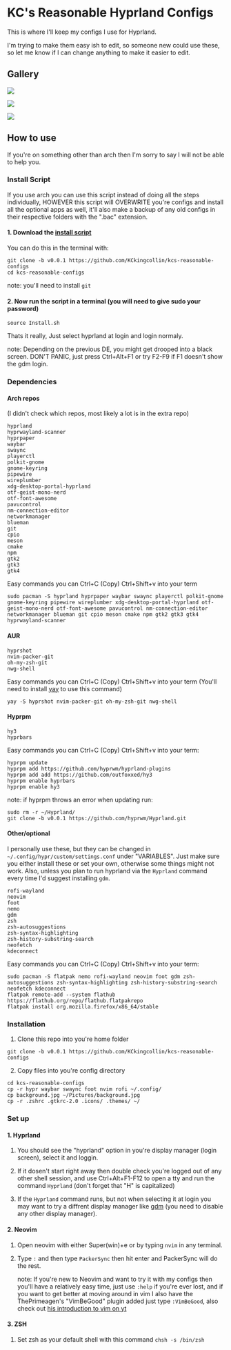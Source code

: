 # KC's Reasonable Hyprland Configs
This is where I'll keep my configs I use for Hyprland.

I'm trying to make them easy ish to edit, so someone new could use these, so let me know if I can change anything to make it easier to edit.

## Gallery

![](https://raw.githubusercontent.com/KCkingcollin/kcs-reasonable-configs/main/Preview-1.png)

![](https://raw.githubusercontent.com/KCkingcollin/kcs-reasonable-configs/main/Preview-2.png)

![](https://raw.githubusercontent.com/KCkingcollin/kcs-reasonable-configs/main/Preview-3.png)

## How to use
If you're on something other than arch then I'm sorry to say I will not be able to help you.

### Install Script

If you use arch you can use this script instead of doing all the steps individually, HOWEVER this script will OVERWRITE you're configs and install all the optional apps as well, it'll also make a backup of any old configs in their respective folders with the ".bac" extension.
#### 1. Download the [install script](https://github.com/KCkingcollin/kcs-reasonable-configs/blob/main/Install.sh)

You can do this in the terminal with:

```
git clone -b v0.0.1 https://github.com/KCkingcollin/kcs-reasonable-configs
cd kcs-reasonable-configs
```

note: you'll need to install ``git``

#### 2. Now run the script in a terminal (you will need to give sudo your password)

```
source Install.sh
```


Thats it really, Just select hyprland at login and login normaly.

note: Depending on the previous DE, you might get drooped into a black screen. DON'T PANIC, just press Ctrl+Alt+F1 or try F2-F9 if F1 doesn't show the gdm login.

### Dependencies
#### Arch repos
(I didn't check which repos, most likely a lot is in the extra repo)
```
hyprland
hyprwayland-scanner
hyprpaper
waybar
swaync
playerctl
polkit-gnome
gnome-keyring
pipewire
wireplumber
xdg-desktop-portal-hyprland
otf-geist-mono-nerd
otf-font-awesome
pavucontrol
nm-connection-editor
networkmanager
blueman
git
cpio
meson
cmake
npm
gtk2
gtk3
gtk4
```
Easy commands you can Ctrl+C (Copy) Ctrl+Shift+v into your term
```
sudo pacman -S hyprland hyprpaper waybar swaync playerctl polkit-gnome gnome-keyring pipewire wireplumber xdg-desktop-portal-hyprland otf-geist-mono-nerd otf-font-awesome pavucontrol nm-connection-editor networkmanager blueman git cpio meson cmake npm gtk2 gtk3 gtk4 hyprwayland-scanner
```


#### AUR
```
hyprshot
nvim-packer-git
oh-my-zsh-git
nwg-shell
```

Easy commands you can Ctrl+C (Copy) Ctrl+Shift+v into your term
(You'll need to install [yay](https://github.com/Jguer/yay) to use this command)
```
yay -S hyprshot nvim-packer-git oh-my-zsh-git nwg-shell
```

#### Hyprpm 
```
hy3
hyprbars
```
Easy commands you can Ctrl+C (Copy) Ctrl+Shift+v into your term:
```
hyprpm update
hyprpm add https://github.com/hyprwm/hyprland-plugins
hyprpm add add https://github.com/outfoxxed/hy3
hyprpm enable hyprbars
hyprpm enable hy3
```
note: if hyprpm throws an error when updating run:
```
sudo rm -r ~/Hyprland/ 
git clone -b v0.0.1 https://github.com/hyprwm/Hyprland.git 
```

#### Other/optional
I personally use these, but they can be changed in ``~/.config/hypr/custom/settings.conf`` under "VARIABLES".
Just make sure you either install these or set your own, otherwise some things might not work.
Also, unless you plan to run hyprland via the ``Hyprland`` command every time I'd suggest installing ``gdm``.
```
rofi-wayland
neovim
foot
nemo
gdm
zsh
zsh-autosuggestions
zsh-syntax-highlighting
zsh-history-substring-search
neofetch
kdeconnect
```
Easy commands you can Ctrl+C (Copy) Ctrl+Shift+v into your term:
```
sudo pacman -S flatpak nemo rofi-wayland neovim foot gdm zsh-autosuggestions zsh-syntax-highlighting zsh-history-substring-search neofetch kdeconnect
flatpak remote-add --system flathub https://flathub.org/repo/flathub.flatpakrepo
flatpak install org.mozilla.firefox/x86_64/stable
```

### Installation

1. Clone this repo into you're home folder
```
git clone -b v0.0.1 https://github.com/KCkingcollin/kcs-reasonable-configs
```

2. Copy files into you're config directory
```
cd kcs-reasonable-configs
cp -r hypr waybar swaync foot nvim rofi ~/.config/
cp background.jpg ~/Pictures/background.jpg
cp -r .zshrc .gtkrc-2.0 .icons/ .themes/ ~/
```

### Set up

#### 1. Hyprland
1. You should see the "hyprland" option in you're display manager (login screen), select it and loggin.

2. If it dosen't start right away then double check you're logged out of any other shell session, and use Ctrl+Alt+F1-F12 to open a tty and run the command ``Hyprland`` (don't forget that "H" is capitalized)

3. If the ``Hyprland`` command runs, but not when selecting it at login you may want to try a diffrent display manager like [gdm](https://wiki.archlinux.org/title/Display_manager#Loading_the_display_manager) (you need to disable any other display manager).
#### 2. Neovim
1. Open neovim with either Super(win)+e or by typing ``nvim`` in any terminal.

2. Type ``:`` and then type ``PackerSync`` then hit enter and PackerSync will do the rest.

    note: If you're new to Neovim and want to try it with my configs then you'll have a relatively easy time, just use ``:help`` if you're ever lost, and if you want to get better at moving around in vim I also have the ThePrimeagen's "VimBeGood" plugin added just type ``:VimBeGood``, also check out [his introduction to vim on yt](https://youtube.com/playlist?list=PLm323Lc7iSW_wuxqmKx_xxNtJC_hJbQ7R&si=ytzhuJLDkFTVtJi3)

#### 3. ZSH
1. Set zsh as your default shell with this command ``chsh -s /bin/zsh``
